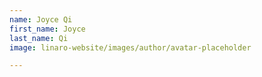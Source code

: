 ```yaml
---
name: Joyce Qi
first_name: Joyce
last_name: Qi
image: linaro-website/images/author/avatar-placeholder

---
```

